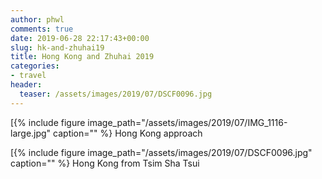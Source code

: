 ```yaml
---
author: phwl
comments: true
date: 2019-06-28 22:17:43+00:00
slug: hk-and-zhuhai19
title: Hong Kong and Zhuhai 2019
categories:
- travel
header:
  teaser: /assets/images/2019/07/DSCF0096.jpg
---
```


[{% include figure image_path="/assets/images/2019/07/IMG_1116-large.jpg" caption="" %}
Hong Kong approach

[{% include figure image_path="/assets/images/2019/07/DSCF0096.jpg" caption="" %}
Hong Kong from Tsim Sha Tsui
